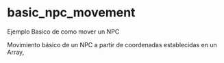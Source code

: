 # basic_npc_movement
Ejemplo Basico de como mover un NPC

Movimiento básico de un NPC a partir de coordenadas establecidas en un Array,
